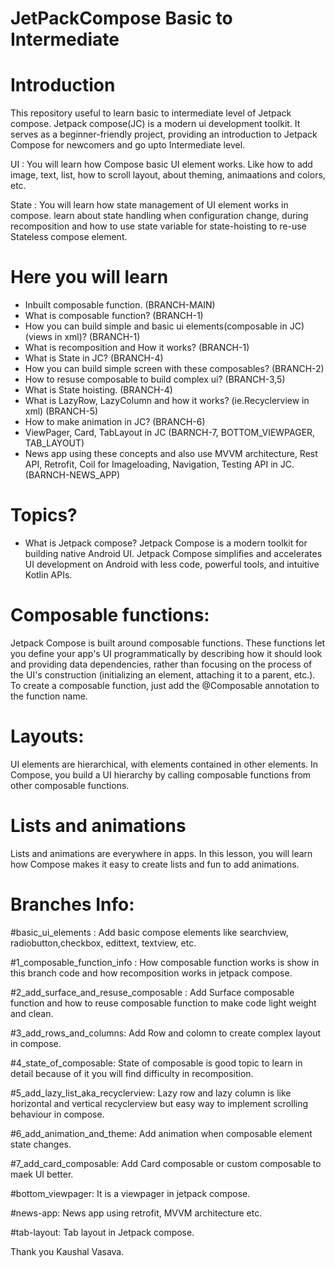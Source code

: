 # JetPackCompose Basic to Intermediate

# Introduction
This repository useful to learn basic to intermediate level of Jetpack compose. Jetpack compose(JC) is a modern ui development toolkit.
It serves as a beginner-friendly project, providing an introduction to Jetpack Compose for newcomers and go upto Intermediate level.

UI : You will learn how Compose basic UI element works. Like how to add image, text, list, how to scroll layout, about theming, animaations and colors, etc.

State : You will learn how state management of UI element works in compose. learn about state handling 
        when configuration change, during recomposition and how to use state variable for state-hoisting to re-use 
        Stateless compose element.
        
# Here you will learn
- Inbuilt composable function. (BRANCH-MAIN) 
- What is composable function? (BRANCH-1)
- How you can build simple and basic ui elements(composable in JC)(views in xml)? (BRANCH-1)
- What is recomposition and How it works? (BRANCH-1)
- What is State in JC? (BRANCH-4)
- How you can build simple screen with these composables? (BRANCH-2)
- How to resuse composable to build complex ui? (BRANCH-3,5)
- What is State hoisting. (BRANCH-4)
- What is LazyRow, LazyColumn and how it works? (ie.Recyclerview in xml) (BRANCH-5)
- How to make animation in JC? (BRANCH-6)
- ViewPager, Card, TabLayout in JC (BARNCH-7, BOTTOM_VIEWPAGER, TAB_LAYOUT)
- News app using these concepts and also use MVVM architecture, Rest API, Retrofit, Coil for Imageloading, Navigation, Testing API in JC. (BARNCH-NEWS_APP)

# Topics?
- What is Jetpack compose?
Jetpack Compose is a modern toolkit for building native Android UI. Jetpack Compose simplifies and accelerates UI development on Android with less code, powerful tools, and intuitive Kotlin APIs.

# Composable functions:
Jetpack Compose is built around composable functions. These functions let you define your app's UI programmatically by describing how it should look and providing data dependencies, rather than focusing on the process of the UI's construction (initializing an element, attaching it to a parent, etc.). To create a composable function, just add the @Composable annotation to the function name.

# Layouts: 
UI elements are hierarchical, with elements contained in other elements. In Compose, you build a UI hierarchy by calling composable functions from other composable functions.

# Lists and animations
Lists and animations are everywhere in apps. In this lesson, you will learn how Compose makes it easy to create lists and fun to add animations.

# Branches Info:

#basic_ui_elements : 
Add basic compose elements like searchview, radiobutton,checkbox, edittext, textview, etc.

#1_composable_function_info : 
How composable function works is show in this branch code and how recomposition works in jetpack compose.

#2_add_surface_and_resuse_composable :
Add Surface composable function and how to reuse composable function to make code light weight and clean.

#3_add_rows_and_columns: 
Add Row and colomn to create complex layout in compose.

#4_state_of_composable: 
State of composable is good topic to learn in detail because of it you will find difficulty in recomposition.

#5_add_lazy_list_aka_recyclerview:
Lazy row and lazy column is like horizontal and vertical recyclerview but easy way to implement scrolling behaviour in compose. 

#6_add_animation_and_theme:
Add animation when composable element state changes.

#7_add_card_composable:
Add Card composable or custom composable to maek UI better.

#bottom_viewpager: 
It is a viewpager in jetpack compose.

#news-app:
News app using retrofit, MVVM architecture etc.

#tab-layout: 
Tab layout in Jetpack compose.

Thank you 
Kaushal Vasava.
